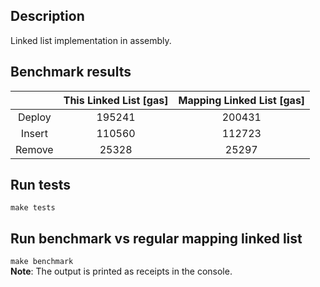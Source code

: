 ## Description
Linked list implementation in assembly.

## Benchmark results
|        | This Linked List [gas] | Mapping Linked List [gas] |
|:------:|:----------------------:|:-------------------------:|
| Deploy |         195241         |           200431          |
| Insert |         110560         |           112723          |
| Remove |          25328         |           25297           |

## Run tests
`make tests` 
## Run benchmark vs regular mapping linked list
`make benchmark` \
**Note**: The output is printed as receipts in the console.